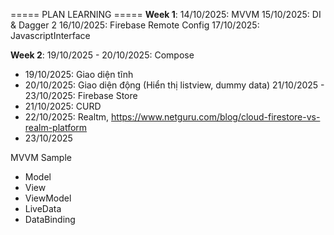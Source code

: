 ===== PLAN LEARNING =====
**Week 1**:
14/10/2025: MVVM
15/10/2025: DI & Dagger 2
16/10/2025: Firebase Remote Config
17/10/2025: JavascriptInterface

**Week 2**:
19/10/2025 - 20/10/2025: Compose
- 19/10/2025: Giao diện tĩnh
- 20/10/2025: Giao diện động (Hiển thị listview, dummy data)
21/10/2025 - 23/10/2025: Firebase Store
- 21/10/2025: CURD
- 22/10/2025: Realtm, https://www.netguru.com/blog/cloud-firestore-vs-realm-platform
- 23/10/2025

MVVM Sample
+ Model
+ View
+ ViewModel
+ LiveData
+ DataBinding
  
